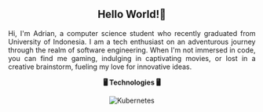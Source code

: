 <h2 align="center">Hello World!👋</h2>
<p align="justify">Hi, I'm Adrian, a computer science student who recently graduated from University of Indonesia. I am a tech enthusiast on an adventurous journey through the realm of software engineering. When I'm not immersed in code, you can find me gaming, indulging in captivating movies, or lost in a creative brainstorm, fueling my love for innovative ideas.</p>

<p align="center"><strong>🖥 Technologies 🖥</strong></p>
<p align="center">
<img src="https://img.shields.io/badge/Kubernetes-27437c?style=for-the-badge&logo=kubernetes" alt="Kubernetes" />

</p>

<p align="center"><strong></strong></p>
<p align="center">

</p>
